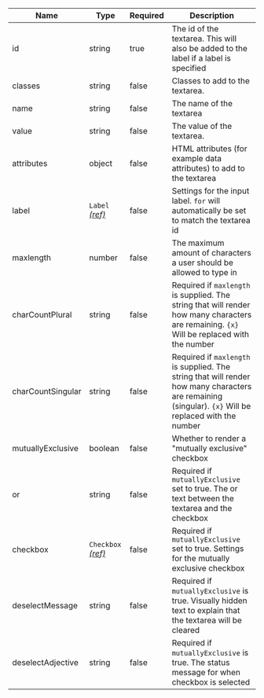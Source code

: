 | Name | Type   | Required | Description |
|------|--------|----------|-------------|
| id   | string | true     | The id of the textarea. This will also be added to the label if a label is specified |
| classes | string | false | Classes to add to the textarea. |
| name | string | false    | The name of the textarea |
| value | string | false | The value of the textarea. |
| attributes | object | false | HTML attributes (for example data attributes) to add to the textarea |
| label | `Label` [_(ref)_](/components/label) | false | Settings for the input label. `for` will automatically be set to match the textarea id |
| maxlength | number | false | The maximum amount of characters a user should be allowed to type in |
| charCountPlural | string | false | Required if `maxlength` is supplied. The string that will render how many characters are remaining. `{x}` Will be replaced with the number |
| charCountSingular | string | false | Required if `maxlength` is supplied. The string that will render how many characters are remaining (singular). `{x}` Will be replaced with the number |
| mutuallyExclusive | boolean | false | Whether to render a "mutually exclusive" checkbox |
| or   | string | false | Required if `mutuallyExclusive` set to true. The or text between the textarea and the checkbox |
| checkbox | `Checkbox` [_(ref)_](/components/checkboxes) | false |  Required if `mutuallyExclusive` set to true. Settings for the mutually exclusive checkbox |
| deselectMessage | string | false | Required if `mutuallyExclusive` is true. Visually hidden text to explain that the textarea will be cleared |
| deselectAdjective | string | false | Required if `mutuallyExclusive` is true. The status message for when checkbox is selected |
